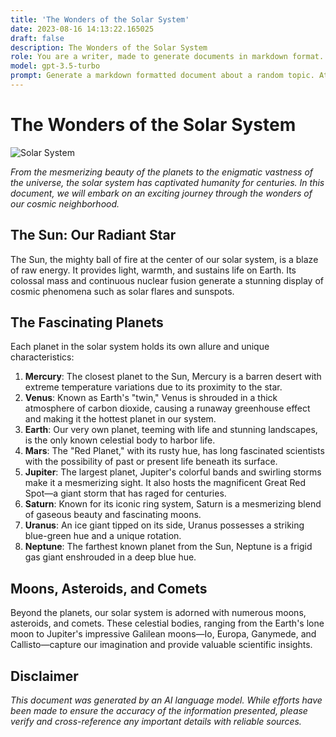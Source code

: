 ```yaml
---
title: 'The Wonders of the Solar System'
date: 2023-08-16 14:13:22.165025
draft: false
description: The Wonders of the Solar System
role: You are a writer, made to generate documents in markdown format. It is very important that all of the documents you generate are in valid markdown format.
model: gpt-3.5-turbo
prompt: Generate a markdown formatted document about a random topic. At the bottom, include a disclaimer explaining that the document was generated by you. The first line of the document should be the title. Make sure that the entire document is in proper markdown format, using a mix of various tags to make the document visually appealing.
---
```


# The Wonders of the Solar System

![Solar System](https://images.unsplash.com/photo-1527078614892-30a9d0de603b)

*From the mesmerizing beauty of the planets to the enigmatic vastness of the universe, the solar system has captivated humanity for centuries. In this document, we will embark on an exciting journey through the wonders of our cosmic neighborhood.*

## The Sun: Our Radiant Star

The Sun, the mighty ball of fire at the center of our solar system, is a blaze of raw energy. It provides light, warmth, and sustains life on Earth. Its colossal mass and continuous nuclear fusion generate a stunning display of cosmic phenomena such as solar flares and sunspots.

## The Fascinating Planets

Each planet in the solar system holds its own allure and unique characteristics:

1. **Mercury**: The closest planet to the Sun, Mercury is a barren desert with extreme temperature variations due to its proximity to the star.
2. **Venus**: Known as Earth's "twin," Venus is shrouded in a thick atmosphere of carbon dioxide, causing a runaway greenhouse effect and making it the hottest planet in our system.
3. **Earth**: Our very own planet, teeming with life and stunning landscapes, is the only known celestial body to harbor life.
4. **Mars**: The "Red Planet," with its rusty hue, has long fascinated scientists with the possibility of past or present life beneath its surface.
5. **Jupiter**: The largest planet, Jupiter's colorful bands and swirling storms make it a mesmerizing sight. It also hosts the magnificent Great Red Spot—a giant storm that has raged for centuries.
6. **Saturn**: Known for its iconic ring system, Saturn is a mesmerizing blend of gaseous beauty and fascinating moons.
7. **Uranus**: An ice giant tipped on its side, Uranus possesses a striking blue-green hue and a unique rotation.
8. **Neptune**: The farthest known planet from the Sun, Neptune is a frigid gas giant enshrouded in a deep blue hue.

## Moons, Asteroids, and Comets

Beyond the planets, our solar system is adorned with numerous moons, asteroids, and comets. These celestial bodies, ranging from the Earth's lone moon to Jupiter's impressive Galilean moons—Io, Europa, Ganymede, and Callisto—capture our imagination and provide valuable scientific insights.

## Disclaimer

*This document was generated by an AI language model. While efforts have been made to ensure the accuracy of the information presented, please verify and cross-reference any important details with reliable sources.*